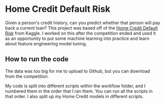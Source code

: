 # Home Credit Default Risk

Given a person's credit history, can you predict whether that person will pay back a current loan? This project was based off of the [Home Credit Default Risk](https://www.kaggle.com/c/home-credit-default-risk) from Kaggle. I worked on this after the competition ended and used it as an opportunity to put some machine learning into practice and learn about feature engineering model tuning.

## How to run the code

The data was too big for me to upload to Github, but you can download from the competition. 

My code is split into different scripts within the workflow folder, and I numbered them in the order that I ran them. You can run all the scripts in that order. I also split up my Home Credit models in different scripts.
